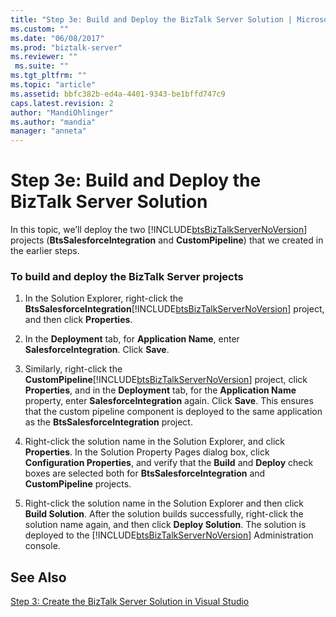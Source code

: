 ```yaml
---
title: "Step 3e: Build and Deploy the BizTalk Server Solution | Microsoft Docs"
ms.custom: ""
ms.date: "06/08/2017"
ms.prod: "biztalk-server"
ms.reviewer: ""
 ms.suite: ""
ms.tgt_pltfrm: ""
ms.topic: "article"
ms.assetid: bbfc382b-ed4a-4401-9343-be1bffd747c9
caps.latest.revision: 2
author: "MandiOhlinger"
ms.author: "mandia"
manager: "anneta"
---
```

# Step 3e: Build and Deploy the BizTalk Server Solution
In this topic, we’ll deploy the two [!INCLUDE[btsBizTalkServerNoVersion](../includes/btsbiztalkservernoversion-md.md)] projects (**BtsSalesforceIntegration** and **CustomPipeline**) that we created in the earlier steps.  
  
### To build and deploy the BizTalk Server projects  
  
1.  In the Solution Explorer, right-click the **BtsSalesforceIntegration**[!INCLUDE[btsBizTalkServerNoVersion](../includes/btsbiztalkservernoversion-md.md)] project, and then click **Properties**.  
  
2.  In the **Deployment** tab, for **Application Name**, enter **SalesforceIntegration**. Click **Save**.  
  
3.  Similarly, right-click the **CustomPipeline**[!INCLUDE[btsBizTalkServerNoVersion](../includes/btsbiztalkservernoversion-md.md)] project, click **Properties**, and in the **Deployment** tab, for the **Application Name** property, enter **SalesforceIntegration** again. Click **Save**. This ensures that the custom pipeline component is deployed to the same application as the **BtsSalesforceIntegration** project.  
  
4.  Right-click the solution name in the Solution Explorer, and click **Properties**. In the Solution Property Pages dialog box, click **Configuration Properties**, and verify that the **Build** and **Deploy** check boxes are selected both for **BtsSalesforceIntegration** and **CustomPipeline** projects.  
  
5.  Right-click the solution name in the Solution Explorer and then click **Build Solution**. After the solution builds successfully, right-click the solution name again, and then click **Deploy Solution**. The solution is deployed to the [!INCLUDE[btsBizTalkServerNoVersion](../includes/btsbiztalkservernoversion-md.md)] Administration console.  
  
## See Also  
 [Step 3: Create the BizTalk Server Solution in Visual Studio](../core/step-3-create-the-biztalk-server-solution-in-visual-studio.md)